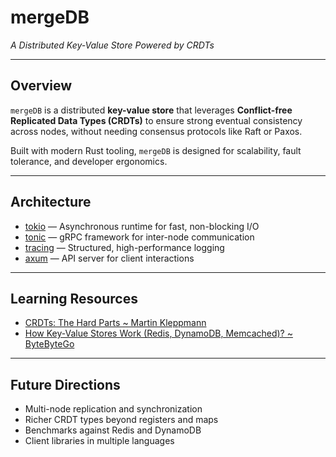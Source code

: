 # mergeDB
*A Distributed Key-Value Store Powered by CRDTs*  

---

## Overview  
`mergeDB` is a distributed **key-value store** that leverages **Conflict-free Replicated Data Types (CRDTs)** to ensure strong eventual consistency across nodes, without needing consensus protocols like Raft or Paxos.  

Built with modern Rust tooling, `mergeDB` is designed for scalability, fault tolerance, and developer ergonomics.  

---

## Architecture  

- [tokio](https://tokio.rs/) — Asynchronous runtime for fast, non-blocking I/O  
- [tonic](https://github.com/hyperium/tonic) — gRPC framework for inter-node communication  
- [tracing](https://github.com/tokio-rs/tracing) — Structured, high-performance logging  
- [axum](https://github.com/tokio-rs/axum) — API server for client interactions  

---

## Learning Resources  

- [CRDTs: The Hard Parts ~ Martin Kleppmann](https://www.youtube.com/watch?v=x7drE24geUw)  
- [How Key-Value Stores Work (Redis, DynamoDB, Memcached)? ~ ByteByteGo](https://www.youtube.com/watch?v=Dwt8R0KPu7k)  

---

## Future Directions  

- Multi-node replication and synchronization  
- Richer CRDT types beyond registers and maps  
- Benchmarks against Redis and DynamoDB  
- Client libraries in multiple languages  
